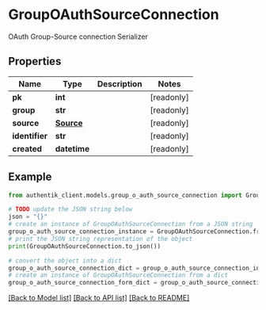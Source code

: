 # GroupOAuthSourceConnection

OAuth Group-Source connection Serializer

## Properties

Name | Type | Description | Notes
------------ | ------------- | ------------- | -------------
**pk** | **int** |  | [readonly] 
**group** | **str** |  | [readonly] 
**source** | [**Source**](Source.md) |  | [readonly] 
**identifier** | **str** |  | [readonly] 
**created** | **datetime** |  | [readonly] 

## Example

```python
from authentik_client.models.group_o_auth_source_connection import GroupOAuthSourceConnection

# TODO update the JSON string below
json = "{}"
# create an instance of GroupOAuthSourceConnection from a JSON string
group_o_auth_source_connection_instance = GroupOAuthSourceConnection.from_json(json)
# print the JSON string representation of the object
print(GroupOAuthSourceConnection.to_json())

# convert the object into a dict
group_o_auth_source_connection_dict = group_o_auth_source_connection_instance.to_dict()
# create an instance of GroupOAuthSourceConnection from a dict
group_o_auth_source_connection_form_dict = group_o_auth_source_connection.from_dict(group_o_auth_source_connection_dict)
```
[[Back to Model list]](../README.md#documentation-for-models) [[Back to API list]](../README.md#documentation-for-api-endpoints) [[Back to README]](../README.md)


